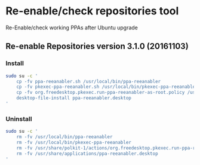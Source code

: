 # Re-enable/check repositories tool
Re-Enable/check working PPAs after Ubuntu upgrade

## Re-enable Repositories version 3.1.0 (20161103)

### Install

```bash
sudo su -c '
	cp -fv ppa-reeanabler.sh /usr/local/bin/ppa-reeanabler
	cp -fv pkexec-ppa-reeanabler.sh /usr/local/bin/pkexec-ppa-reeanabler
	cp -fv org.freedesktop.pkexec.run-ppa-reeanabler-as-root.policy /usr/share/polkit-1/actions/
	desktop-file-install ppa-reeanabler.desktop
'

```

### Uninstall

```bash
sudo su -c '
	rm -fv /usr/local/bin/ppa-reeanabler
	rm -fv /usr/local/bin/pkexec-ppa-reeanabler
	rm -fv /usr/share/polkit-1/actions/org.freedesktop.pkexec.run-ppa-reeanabler-as-root.policy
	rm -fv /usr/share/applications/ppa-reeanabler.desktop
'

```

